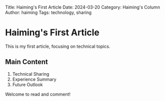 Title: Haiming's First Article
Date: 2024-03-20
Category: Haiming's Column
Author: haiming
Tags: technology, sharing

# Haiming's First Article

This is my first article, focusing on technical topics.

## Main Content

1. Technical Sharing
2. Experience Summary
3. Future Outlook

Welcome to read and comment! 